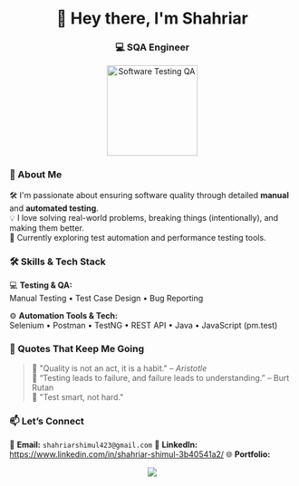 <h1 align="center">👋 Hey there, I'm Shahriar</h1>
<h3 align="center">💻 SQA Engineer </h3>

<p align="center">
  <img src="https://media.giphy.com/media/juua9i2c2fA0AIp2iq/giphy.gif" width="160" alt="Software Testing QA"/>
</p>

### 🧪 About Me

🛠 I'm passionate about ensuring software quality through detailed **manual** and **automated testing**.  
💡 I love solving real-world problems, breaking things (intentionally), and making them better.  
🌱 Currently exploring test automation and performance testing tools.  

### 🛠️ Skills & Tech Stack

💻 **Testing & QA:**  
Manual Testing • Test Case Design • Bug Reporting 

⚙️ **Automation Tools & Tech:**  
Selenium • Postman • TestNG • REST API • Java • JavaScript (pm.test)  

### 💬 Quotes That Keep Me Going

> 🌟 "Quality is not an act, it is a habit." – *Aristotle*  
> 🐞 “Testing leads to failure, and failure leads to understanding.” – Burt Rutan   
> 🧠 "Test smart, not hard."


### 📫 Let’s Connect

📧 **Email:** `shahriarshimul423@gmail.com` 
🔗 **LinkedIn:** https://www.linkedin.com/in/shahriar-shimul-3b40541a2/
🌐 **Portfolio:** 

<p align="center">
  <img src="https://capsule-render.vercel.app/api?type=waving&color=gradient&height=120&section=footer"/>
</p>

